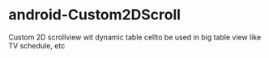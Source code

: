 android-Custom2DScroll
======================

Custom 2D scrollview wit dynamic table cellto be used in big table view like TV schedule, etc